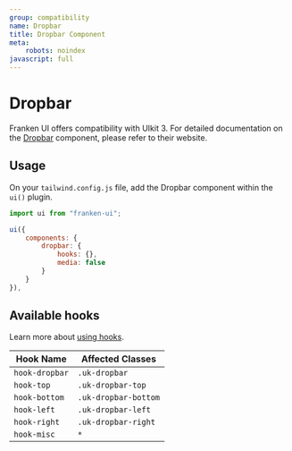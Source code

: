 ```yaml
---
group: compatibility
name: Dropbar
title: Dropbar Component
meta:
    robots: noindex
javascript: full
---
```


# Dropbar

Franken UI offers compatibility with UIkit 3. For detailed documentation on the <a class="font-medium underline underline-offset-4" href="https://getuikit.com/docs/dropbar" target="blank">Dropbar</a> component, please refer to their website.

## Usage

On your `tailwind.config.js` file, add the Dropbar component within the `ui()` plugin.

```javascript
import ui from "franken-ui";

ui({
    components: {
        dropbar: {
            hooks: {},
            media: false
        }
    }
}),
```

## Available hooks

Learn more about [using hooks](/docs/introduction#using-hooks).

| Hook Name      | Affected Classes     |
|----------------|----------------------|
| `hook-dropbar` | `.uk-dropbar`        |
| `hook-top`     | `.uk-dropbar-top`    |
| `hook-bottom`  | `.uk-dropbar-bottom` |
| `hook-left`    | `.uk-dropbar-left`   |
| `hook-right`   | `.uk-dropbar-right`  |
| `hook-misc`    | `*`                  |